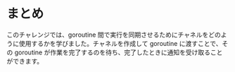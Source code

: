 # まとめ

このチャレンジでは、goroutine 間で実行を同期させるためにチャネルをどのように使用するかを学びました。チャネルを作成して goroutine に渡すことで、その goroutine が作業を完了するのを待ち、完了したときに通知を受け取ることができます。
